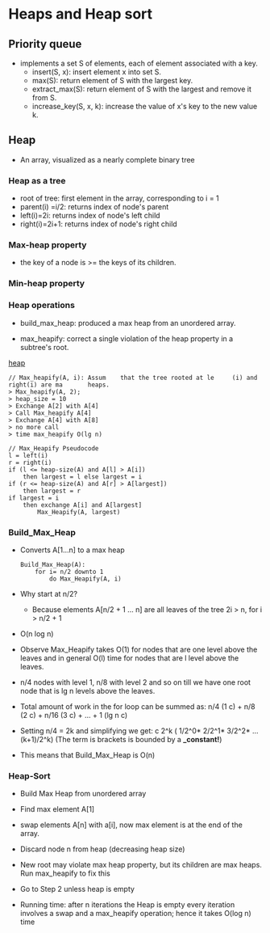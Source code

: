 # Heaps and Heap sort

## Priority queue

- implements a set S of elements, each of element associated with a key.
  - insert(S, x): insert element x into set S.
  - max(S): return element of S with the largest key.
  - extract_max(S): return element of S with the largest and remove it from S.
  - increase_key(S, x, k): increase the value of x's key to the new value k.

## Heap

- An array, visualized as a nearly complete binary tree

### Heap as a tree

- root of tree: first element in the array, corresponding to i = 1
- parent(i) =i/2: returns index of node's parent
- left(i)=2i: returns index of node's left child
- right(i)=2i+1: returns index of node's right child

### Max-heap property

- the key of a node is >= the keys of its children.

### Min-heap property

### Heap operations

- build_max_heap: produced a max heap from an unordered array.

- max_heapify: correct a single violation of the heap property in a subtree's root.

[heap](https://github.com/Ray0907/intro2algorithms/blob/master/4/static/heap.png)

>

    // Max_heapify(A, i): Assum    that the tree rooted at le     (i) and right(i) are ma       heaps.
    > Max_heapify(A, 2);
    > heap_size = 10
    > Exchange A[2] with A[4]
    > Call Max_heapify A[4]
    > Exchange A[4] with A[8]
    > no more call
    > time max_heapify O(lg n)

    // Max_Heapify Pseudocode
    l = left(i)
    r = right(i)
    if (l <= heap-size(A) and A[l] > A[i])
        then largest = l else largest = i
    if (r <= heap-size(A) and A[r] > A[largest])
        then largest = r
    if largest = i
        then exchange A[i] and A[largest]
            Max_Heapify(A, largest)

### Build_Max_Heap

- Converts A[1…n] to a max heap

  >

      Build_Max_Heap(A):
          for i= n/2 downto 1
              do Max_Heapify(A, i)

- Why start at n/2?
  - Because elements A[n/2 + 1 … n] are all leaves of the tree
    2i > n, for i > n/2 + 1
- O(n log n)

- Observe Max_Heapify takes O(1) for nodes that are one level above the leaves and in general O(l) time for nodes that are l level above the leaves.
- n/4 nodes with level 1, n/8 with level 2 and so on till we have one root node that is lg n levels
  above the leaves.

- Total amount of work in the for loop can be summed as:
  n/4 (1 c) + n/8 (2 c) + n/16 (3 c) + … + 1 (lg n c)
- Setting n/4 = 2k
  and simplifying we get:
  c 2^k
  ( 1/2^0* 2/2^1* 3/2^2\* … (k+1)/2^k) (The term is brackets is bounded by a **\_constant!**)
- This means that Build_Max_Heap is O(n)

### Heap-Sort

- Build Max Heap from unordered array
- Find max element A[1]
- swap elements A[n] with a[i], now max element is at the end of the array.
- Discard node n from heap (decreasing heap size)
- New root may violate max heap property, but its
  children are max heaps. Run max_heapify to fix this

- Go to Step 2 unless heap is empty

- Running time:
  after n iterations the Heap is empty
  every iteration involves a swap and a max_heapify
  operation; hence it takes O(log n) time
